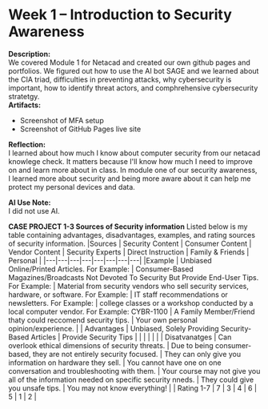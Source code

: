  
# Week 1 – Introduction to Security Awareness
 
**Description:**   
 We covered Module 1 for Netacad and created our own github pages and portfolios. We figured out how to use the AI bot SAGE and we learned about the CIA triad, difficulties in preventing attacks, why cybersecurity is important, how to identify threat actors, and comphrehensive cybersecurity stratetgy.   
**Artifacts:**  
- Screenshot of MFA setup  
- Screenshot of GitHub Pages live site  
 
**Reflection:**    
 I learned about how much I know about computer security from our netacad knowlege check. It matters because I'll know how much I need to improve on and learn more about in class. In module one of our security awareness, I learned more about security and being more aware about it can help me protect my personal devices and data.

**AI Use Note:**  
I did not use AI.

**CASE PROJECT 1-3 Sources of Security information**
Listed below is my table containing advantages, disadvantages, examples, and rating sources of security information.
|Sources | Security Content  | Consumer Content  | Vendor Content  | Security Experts  | Direct Instruction  | Family & Friends  | Personal  |
|---|---|---|---|---|---|---|---|
|Example | Unbiased Online/Printed Articles. For Example:  | Consumer-Based Magazines/Broadcasts Not Devoted To Security But Provide End-User Tips. For Example:  | Material from security vendors who sell security services, hardware, or software. For Example:  | IT staff recommendations or newsletters. For Example:  | college classes or a workshop conducted by a local computer vendor. For Example: CYBR-1100  | A Family Member/Friend thaty could reccomend security tips.  | Your own personal opinion/experience.  |
| Advantages | Unbiased, Solely Providing Security-Based Articles  | Provide Security Tips  |   |   |   |   |   |
| Disatvanatges  | Can overlook ethical dimensions of security threats.  | Due to being consumer-based, they are not entirely security focused.  | They can only give you information on hardware they sell.  | You cannot have one on one conversation and troubleshooting with them.  | Your course may not give you all of the information needed on specific security nneds. | They could give you unsafe tips.  | You may not know everything!  |
| Rating 1-7  | 7  | 3  | 4  | 6  | 5  | 1  | 2  |
